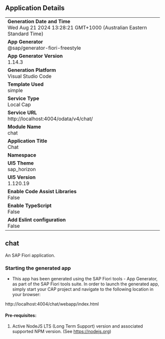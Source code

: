 ## Application Details

|                                                                                                      |
| ---------------------------------------------------------------------------------------------------- |
| **Generation Date and Time**<br>Wed Aug 21 2024 13:28:21 GMT+1000 (Australian Eastern Standard Time) |
| **App Generator**<br>@sap/generator-fiori-freestyle                                                  |
| **App Generator Version**<br>1.14.3                                                                  |
| **Generation Platform**<br>Visual Studio Code                                                        |
| **Template Used**<br>simple                                                                          |
| **Service Type**<br>Local Cap                                                                        |
| **Service URL**<br>http://localhost:4004/odata/v4/chat/                                              |
| **Module Name**<br>chat                                                                              |
| **Application Title**<br>Chat                                                                        |
| **Namespace**<br>                                                                                    |
| **UI5 Theme**<br>sap_horizon                                                                         |
| **UI5 Version**<br>1.120.19                                                                          |
| **Enable Code Assist Libraries**<br>False                                                            |
| **Enable TypeScript**<br>False                                                                       |
| **Add Eslint configuration**<br>False                                                                |

## chat

An SAP Fiori application.

### Starting the generated app

- This app has been generated using the SAP Fiori tools - App Generator, as part of the SAP Fiori tools suite. In order to launch the generated app, simply start your CAP project and navigate to the following location in your browser:

http://localhost:4004/chat/webapp/index.html

#### Pre-requisites:

1. Active NodeJS LTS (Long Term Support) version and associated supported NPM version. (See https://nodejs.org)

